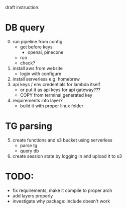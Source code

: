 draft instruction:

# DB query
0. run pipeline from config
    - get before keys
        - openai, pinecone
    - run
    - check?
1. install aws from website
    - login with configure
2. install serverless e.g. homebrew
3. api keys / env credentials for lambda itself
    - or put it as api keys for api gateway???
    - COPY from terminal generated key
4. requirements into layer?
    - build it with proper linux folder


# TG parsing
5. create functions and s3 bucket using serverless
    - parse tg
    - query db
6. create session state by logging in and upload it to s3


# TODO:
 - fix requirements, make it compile to proper arch
 - add layers properly
 - investigate why package: include doesn't work
